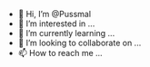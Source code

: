 - 👋 Hi, I’m @Pussmal
- 👀 I’m interested in ...
- 🌱 I’m currently learning ...
- 💞️ I’m looking to collaborate on ...
- 📫 How to reach me ...

<!---
Pussmal/Pussmal is a ✨ special ✨ repository because its `README.md` (this file) appears on your GitHub profile.
You can click the Preview link to take a look at your changes.
--->
